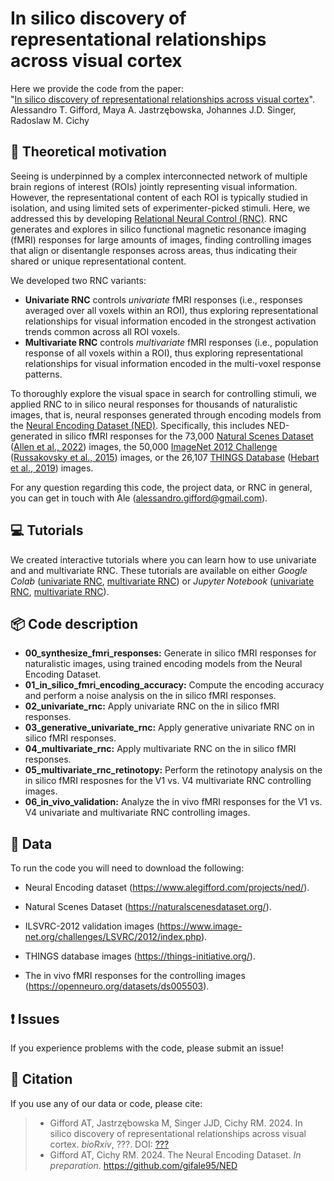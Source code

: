 # In silico discovery of representational relationships across visual cortex

Here we provide the code from the paper:</br>
"[In silico discovery of representational relationships across visual cortex][paper_doi]".</br>
Alessandro T. Gifford, Maya A. Jastrzębowska, Johannes J.D. Singer, Radoslaw M. Cichy



## 📖 Theoretical motivation

Seeing is underpinned by a complex interconnected network of multiple brain regions of interest (ROIs) jointly representing visual information. However, the representational content of each ROI is typically studied in isolation, and using limited sets of experimenter-picked stimuli. Here, we addressed this by developing [Relational Neural Control (RNC)][rnc_website]. RNC generates and explores in silico functional magnetic resonance imaging (fMRI) responses for large amounts of images, finding controlling images that align or disentangle responses across areas, thus indicating their shared or unique representational content.

We developed two RNC variants:

* **Univariate RNC** controls _univariate_ fMRI responses (i.e., responses averaged over all voxels within an ROI), thus exploring representational relationships for visual information encoded in the strongest activation trends common across all ROI voxels.
* **Multivariate RNC** controls _multivariate_ fMRI responses (i.e., population response of all voxels within a ROI), thus exploring representational relationships for visual information encoded in the multi-voxel response patterns.

To thoroughly explore the visual space in search for controlling stimuli, we applied RNC to in silico neural responses for thousands of naturalistic images, that is, neural responses generated through encoding models from the [Neural Encoding Dataset (NED)][ned_website]. Specifically, this includes NED-generated in silico fMRI responses for the 73,000 [Natural Scenes Dataset][nsd] ([Allen et al., 2022][allen]) images, the 50,000 [ImageNet 2012 Challenge][imagenet] ([Russakovsky et al., 2015][russakovsky]) images, or the 26,107 [THINGS Database][things] ([Hebart et al., 2019][hebart]) images.

For any question regarding this code, the project data, or RNC in general, you can get in touch with Ale (alessandro.gifford@gmail.com).



## 💻 Tutorials

We created interactive tutorials where you can learn how to use univariate and and multivariate RNC. These tutorials are available on either _Google Colab_ ([univariate RNC][uni_rnc_colab], [multivariate RNC][multi_rnc_colab]) or _Jupyter Notebook_ ([univariate RNC][uni_rnc_jupyter], [multivariate RNC][multi_rnc_jupyter]).



## 📦 Code description

* **00_synthesize_fmri_responses:** Generate in silico fMRI responses for naturalistic images, using trained encoding models from the Neural Encoding Dataset.
* **01_in_silico_fmri_encoding_accuracy:** Compute the encoding accuracy and perform a noise analysis on the in silico fMRI responses.
* **02_univariate_rnc:** Apply univariate RNC on the in silico fMRI responses.
* **03_generative_univariate_rnc:** Apply generative univariate RNC on  in silico fMRI responses.
* **04_multivariate_rnc:** Apply multivariate RNC on the in silico fMRI responses.
* **05_multivariate_rnc_retinotopy:** Perform the retinotopy analysis on the in silico fMRI resposnes for the V1 vs. V4 multivariate RNC controlling images.
* **06_in_vivo_validation:** Analyze the in vivo fMRI responses for the V1 vs. V4 univariate and multivariate RNC controlling images.



## 🧰 Data

To run the code you will need to download the following:

* Neural Encoding dataset (https://www.alegifford.com/projects/ned/).

* Natural Scenes Dataset (https://naturalscenesdataset.org/).

* ILSVRC-2012 validation images (https://www.image-net.org/challenges/LSVRC/2012/index.php).

* THINGS database images (https://things-initiative.org/).

* The in vivo fMRI responses for the controlling images (https://openneuro.org/datasets/ds005503).



## ❗ Issues

If you experience problems with the code, please submit an issue!



## 📜 Citation
If you use any of our data or code, please cite:

> * Gifford AT, Jastrzębowska M, Singer JJD, Cichy RM. 2024. In silico discovery of representational relationships across visual cortex. _bioRxiv_, ???. DOI: [???][paper_doi]
> * Gifford AT, Cichy RM. 2024. The Neural Encoding Dataset. _In preparation_. https://github.com/gifale95/NED



[paper_doi]: !!!!!!!!!!!!!!!!!!!!!!!!!!!!!!!!!!!!!!!!!!!!!!!!
[rnc_website]: https://www.alegifford.com/projects/rnc/
[nsd]: https://naturalscenesdataset.org/
[allen]: https://www.nature.com/articles/s41593-021-00962-x
[ned_website]: https://www.alegifford.com/projects/ned/
[imagenet]: https://www.image-net.org/challenges/LSVRC/2012/index.php
[russakovsky]: https://link.springer.com/article/10.1007/s11263-015-0816-y
[things]: https://things-initiative.org/
[hebart]: https://journals.plos.org/plosone/article?id=10.1371/journal.pone.0223792
[uni_rnc_colab]: https://colab.research.google.com/drive/1QpMSlvKZMLrDNeESdch6AlQ3qKsM1isO?usp=sharing
[multi_rnc_colab]: https://colab.research.google.com/drive/1bEKCzkjNfM-jzxRj-JX2zxB17XBouw23?usp=sharing
[uni_rnc_jupyter]: https://github.com/gifale95/RNC/blob/main/tutorials/univariate_rnc_tutorial.ipynb
[multi_rnc_jupyter]: https://github.com/gifale95/RNC/blob/main/tutorials/multivariate_rnc_tutorial.ipynb
